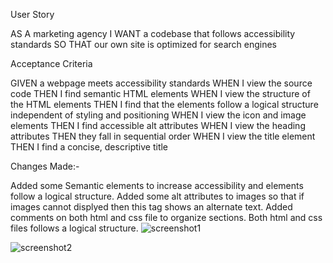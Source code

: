 User Story

AS A marketing agency
I WANT a codebase that follows accessibility standards
SO THAT our own site is optimized for search engines



Acceptance Criteria

GIVEN a webpage meets accessibility standards
WHEN I view the source code
THEN I find semantic HTML elements
WHEN I view the structure of the HTML elements
THEN I find that the elements follow a logical structure independent of styling and positioning
WHEN I view the icon and image elements
THEN I find accessible alt attributes
WHEN I view the heading attributes
THEN they fall in sequential order
WHEN I view the title element
THEN I find a concise, descriptive title



Changes Made:-

Added some Semantic elements to increase accessibility and elements follow a logical structure.
Added some alt attributes to images so that if images cannot displyed then this tag shows an alternate text.
Added comments on both html and css file to organize sections.
Both html and css files follows a logical structure.
![screenshot1](https://user-images.githubusercontent.com/103732777/168514094-4072e568-a1a6-4874-bcc8-111f71fa8dcc.jpg)


![screenshot2](https://user-images.githubusercontent.com/103732777/168478877-1ceb268b-fd67-462c-af4c-0da259fc563a.jpg)
